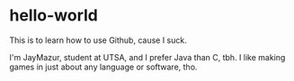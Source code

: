 # hello-world
This is to learn how to use Github, cause I suck.

I'm JayMazur, student at UTSA, and I prefer Java than C, tbh. 
I like making games in just about any language or software, tho.
